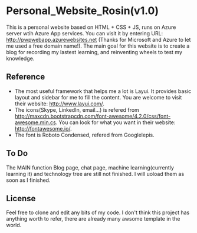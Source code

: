 # Personal_Website_Rosin(v1.0)

This is a personal website based on HTML + CSS + JS, runs on Azure server wtih Azure App services. You can visit it by entering URL: http://pwpwebapp.azurewebsites.net (Thanks for Microsoft and Azure to let me used a free domain name!). The main goal for this website is to create a blog for recording my lastest learning, and reinventing wheels to test my knowledge.

## Reference
* The most useful framework that helps me a lot is Layui. It provides basic layout and sidebar for me to fill the content. You are welcome to visit their website: http://www.layui.com/.
* The icons(Skype, LinkedIn, email...) is refered from http://maxcdn.bootstrapcdn.com/font-awesome/4.2.0/css/font-awesome.min.cs. You can look for what you want in their website: http://fontawesome.io/.
* The font is Roboto Condensed, refered from Googlelepis.

## To Do
The MAIN function Blog page, chat page, machine learning(currently learning it) and technology tree are still not finished. I will uoload them as soon as I finished.

## License
Feel free to clone and edit any bits of my code. I don't think this project has anything worth to refer, there are already many awsome template in the world.

